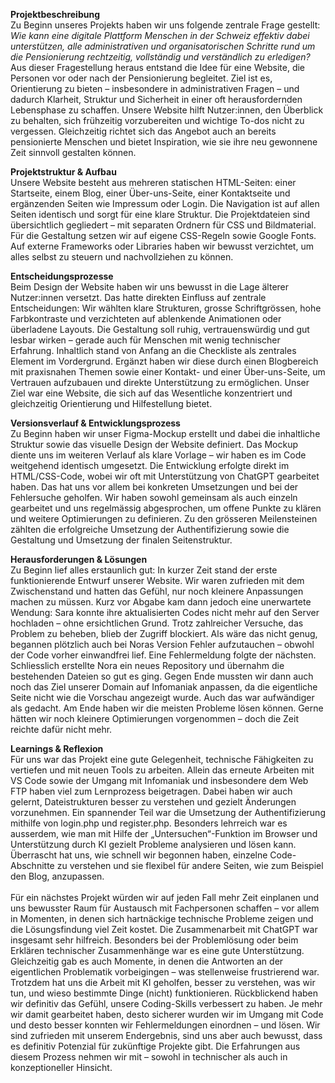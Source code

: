 **Projektbeschreibung**<br>
Zu Beginn unseres Projekts haben wir uns folgende zentrale Frage gestellt:<br>
_Wie kann eine digitale Plattform Menschen in der Schweiz effektiv dabei unterstützen, alle administrativen und organisatorischen Schritte rund um die Pensionierung rechtzeitig, vollständig und verständlich zu erledigen?_<br>
Aus dieser Fragestellung heraus entstand die Idee für eine Website, die Personen vor oder nach der Pensionierung begleitet. Ziel ist es, Orientierung zu bieten – insbesondere in administrativen Fragen – und dadurch Klarheit, Struktur und Sicherheit in einer oft herausfordernden Lebensphase zu schaffen.
Unsere Website hilft Nutzer:innen, den Überblick zu behalten, sich frühzeitig vorzubereiten und wichtige To-dos nicht zu vergessen. Gleichzeitig richtet sich das Angebot auch an bereits pensionierte Menschen und bietet Inspiration, wie sie ihre neu gewonnene Zeit sinnvoll gestalten können.

**Projektstruktur & Aufbau**<br>
Unsere Website besteht aus mehreren statischen HTML-Seiten: einer Startseite, einem Blog, einer Über-uns-Seite, einer Kontaktseite und ergänzenden Seiten wie Impressum oder Login. Die Navigation ist auf allen Seiten identisch und sorgt für eine klare Struktur.
Die Projektdateien sind übersichtlich gegliedert – mit separaten Ordnern für CSS und Bildmaterial. Für die Gestaltung setzen wir auf eigene CSS-Regeln sowie Google Fonts. Auf externe Frameworks oder Libraries haben wir bewusst verzichtet, um alles selbst zu steuern und nachvollziehen zu können.

**Entscheidungsprozesse**<br>
Beim Design der Website haben wir uns bewusst in die Lage älterer Nutzer:innen versetzt. Das hatte direkten Einfluss auf zentrale Entscheidungen: Wir wählten klare Strukturen, grosse Schriftgrössen, hohe Farbkontraste und verzichteten auf ablenkende Animationen oder überladene Layouts. Die Gestaltung soll ruhig, vertrauenswürdig und gut lesbar wirken – gerade auch für Menschen mit wenig technischer Erfahrung.
Inhaltlich stand von Anfang an die Checkliste als zentrales Element im Vordergrund. Ergänzt haben wir diese durch einen Blogbereich mit praxisnahen Themen sowie einer Kontakt- und einer Über-uns-Seite, um Vertrauen aufzubauen und direkte Unterstützung zu ermöglichen. Unser Ziel war eine Website, die sich auf das Wesentliche konzentriert und gleichzeitig Orientierung und Hilfestellung bietet.

**Versionsverlauf & Entwicklungsprozess**<br>
Zu Beginn haben wir unser Figma-Mockup erstellt und dabei die inhaltliche Struktur sowie das visuelle Design der Website definiert. Das Mockup diente uns im weiteren Verlauf als klare Vorlage – wir haben es im Code weitgehend identisch umgesetzt.
Die Entwicklung erfolgte direkt im HTML/CSS-Code, wobei wir oft mit Unterstützung von ChatGPT gearbeitet haben. Das hat uns vor allem bei konkreten Umsetzungen und bei der Fehlersuche geholfen.
Wir haben sowohl gemeinsam als auch einzeln gearbeitet und uns regelmässig abgesprochen, um offene Punkte zu klären und weitere Optimierungen zu definieren. Zu den grösseren Meilensteinen zählten die erfolgreiche Umsetzung der Authentifizierung sowie die Gestaltung und Umsetzung der finalen Seitenstruktur.

**Herausforderungen & Lösungen**<br>
Zu Beginn lief alles erstaunlich gut: In kurzer Zeit stand der erste funktionierende Entwurf unserer Website. Wir waren zufrieden mit dem Zwischenstand und hatten das Gefühl, nur noch kleinere Anpassungen machen zu müssen.
Kurz vor Abgabe kam dann jedoch eine unerwartete Wendung: Sara konnte ihre aktualisierten Codes nicht mehr auf den Server hochladen – ohne ersichtlichen Grund. Trotz zahlreicher Versuche, das Problem zu beheben, blieb der Zugriff blockiert. Als wäre das nicht genug, begannen plötzlich auch bei Noras Version Fehler aufzutauchen – obwohl der Code vorher einwandfrei lief. Eine Fehlermeldung folgte der nächsten.
Schliesslich erstellte Nora ein neues Repository und übernahm die bestehenden Dateien so gut es ging. Gegen Ende mussten wir dann auch noch das Ziel unserer Domain auf Infomaniak anpassen, da die eigentliche Seite nicht wie die Vorschau angezeigt wurde. Auch das war aufwändiger als gedacht.
Am Ende haben wir die meisten Probleme lösen können. Gerne hätten wir noch kleinere Optimierungen vorgenommen – doch die Zeit reichte dafür nicht mehr.

**Learnings & Reflexion**<br>
Für uns war das Projekt eine gute Gelegenheit, technische Fähigkeiten zu vertiefen und mit neuen Tools zu arbeiten. Allein das erneute Arbeiten mit VS Code sowie der Umgang mit Infomaniak und insbesondere dem Web FTP haben viel zum Lernprozess beigetragen. Dabei haben wir auch gelernt, Dateistrukturen besser zu verstehen und gezielt Änderungen vorzunehmen.
Ein spannender Teil war die Umsetzung der Authentifizierung mithilfe von login.php und register.php. Besonders lehrreich war es ausserdem, wie man mit Hilfe der „Untersuchen“-Funktion im Browser und Unterstützung durch KI gezielt Probleme analysieren und lösen kann.
Überrascht hat uns, wie schnell wir begonnen haben, einzelne Code-Abschnitte zu verstehen und sie flexibel für andere Seiten, wie zum Beispiel den Blog, anzupassen.<br>
<br>
Für ein nächstes Projekt würden wir auf jeden Fall mehr Zeit einplanen und uns bewusster Raum für Austausch mit Fachpersonen schaffen – vor allem in Momenten, in denen sich hartnäckige technische Probleme zeigen und die Lösungsfindung viel Zeit kostet.
Die Zusammenarbeit mit ChatGPT war insgesamt sehr hilfreich. Besonders bei der Problemlösung oder beim Erklären technischer Zusammenhänge war es eine gute Unterstützung. Gleichzeitig gab es auch Momente, in denen die Antworten an der eigentlichen Problematik vorbeigingen – was stellenweise frustrierend war. Trotzdem hat uns die Arbeit mit KI geholfen, besser zu verstehen, was wir tun, und wieso bestimmte Dinge (nicht) funktionieren.
Rückblickend haben wir definitiv das Gefühl, unsere Coding-Skills verbessert zu haben. Je mehr wir damit gearbeitet haben, desto sicherer wurden wir im Umgang mit Code und desto besser konnten wir Fehlermeldungen einordnen – und lösen.
Wir sind zufrieden mit unserem Endergebnis, sind uns aber auch bewusst, dass es definitiv Potenzial für zukünftige Projekte gibt. Die Erfahrungen aus diesem Prozess nehmen wir mit – sowohl in technischer als auch in konzeptioneller Hinsicht.
